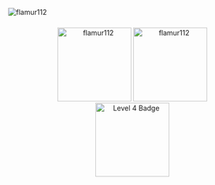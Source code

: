 <p align="left">
  <img src="https://komarev.com/ghpvc/?username=flamur112&label=Profile%20views&color=0e75b6&style=flat" alt="flamur112" />
</p>

###

<div align="center">
  <img src="https://github-readme-stats.vercel.app/api?username=flamur112&hide_title=false&hide_rank=false&show_icons=true&include_all_commits=true&count_private=true&disable_animations=false&theme=dark&locale=en&hide_border=false" height="150" alt="flamur112" />
  <img src="https://github-readme-stats.vercel.app/api/top-langs?username=Flamur112&locale=en&hide_title=false&layout=compact&card_width=320&langs_count=5&theme=dark&hide_border=false" height="150" alt="flamur112" />
</div>


<div align="center">
  <img src="https://assets.holopin.io/hf2024levels/level4-sloth-terminal-coffee-hoodie-witch-eclipse.webp" alt="Level 4 Badge" width="150" />
</div>
